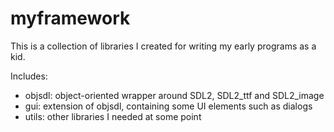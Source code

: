 # myframework

This is a collection of libraries I created for writing my early programs as a kid.

Includes:
- objsdl: object-oriented wrapper around SDL2, SDL2_ttf and SDL2_image
- gui: extension of objsdl, containing some UI elements such as dialogs
- utils: other libraries I needed at some point
